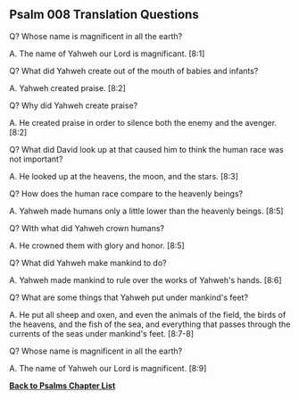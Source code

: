 ## Psalm 008 Translation Questions ##

Q? Whose name is magnificent in all the earth?

A. The name of Yahweh our Lord is magnificant. [8:1]

Q? What did Yahweh create out of the mouth of babies and infants?

A. Yahweh created praise. [8:2]

Q? Why did Yahweh create praise?

A. He created praise in order to silence both the enemy and the avenger. [8:2]

Q? What did David look up at that caused him to think the human race was not important?

A. He looked up at the heavens, the moon, and the stars. [8:3]

Q? How does the human race compare to the heavenly beings?

A. Yahweh made humans only a little lower than the heavenly beings. [8:5]

Q? WIth what did Yahweh crown humans?

A. He crowned them with glory and honor. [8:5]

Q? What did Yahweh make mankind to do?

A. Yahweh made mankind to rule over the works of Yahweh's hands. [8:6]

Q? What are some things that Yahweh put under mankind's feet?

A. He put all sheep and oxen, and even the animals of the field, the birds of the heavens, and the fish of the sea, and everything that passes through the currents of the seas under mankind's feet. [8:7-8]

Q? Whose name is magnificent in all the earth?

A. The name of Yahweh our Lord is magnificent. [8:9]

__[Back to Psalms Chapter List](./)__

